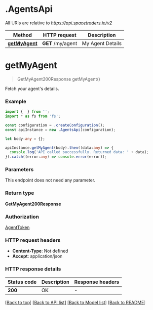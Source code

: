 # .AgentsApi

All URIs are relative to *https://api.spacetraders.io/v2*

Method | HTTP request | Description
------------- | ------------- | -------------
[**getMyAgent**](AgentsApi.md#getMyAgent) | **GET** /my/agent | My Agent Details


# **getMyAgent**
> GetMyAgent200Response getMyAgent()

Fetch your agent's details.

### Example


```typescript
import {  } from '';
import * as fs from 'fs';

const configuration = .createConfiguration();
const apiInstance = new .AgentsApi(configuration);

let body:any = {};

apiInstance.getMyAgent(body).then((data:any) => {
  console.log('API called successfully. Returned data: ' + data);
}).catch((error:any) => console.error(error));
```


### Parameters
This endpoint does not need any parameter.


### Return type

**GetMyAgent200Response**

### Authorization

[AgentToken](README.md#AgentToken)

### HTTP request headers

 - **Content-Type**: Not defined
 - **Accept**: application/json


### HTTP response details
| Status code | Description | Response headers |
|-------------|-------------|------------------|
**200** | OK |  -  |

[[Back to top]](#) [[Back to API list]](README.md#documentation-for-api-endpoints) [[Back to Model list]](README.md#documentation-for-models) [[Back to README]](README.md)


